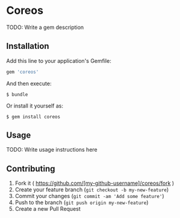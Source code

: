 # Coreos

TODO: Write a gem description

## Installation

Add this line to your application's Gemfile:

```ruby
gem 'coreos'
```

And then execute:

    $ bundle

Or install it yourself as:

    $ gem install coreos

## Usage

TODO: Write usage instructions here

## Contributing

1. Fork it ( https://github.com/[my-github-username]/coreos/fork )
2. Create your feature branch (`git checkout -b my-new-feature`)
3. Commit your changes (`git commit -am 'Add some feature'`)
4. Push to the branch (`git push origin my-new-feature`)
5. Create a new Pull Request
